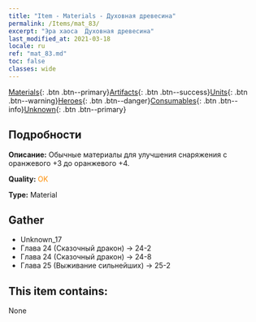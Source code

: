 ```yaml
---
title: "Item - Materials - Духовная древесина"
permalink: /Items/mat_83/
excerpt: "Эра хаоса  Духовная древесина"
last_modified_at: 2021-03-18
locale: ru
ref: "mat_83.md"
toc: false
classes: wide
---
```

 [Materials](/ru/Items/){: .btn .btn--primary}[Artifacts](/ru/Items/Artifacts/){: .btn .btn--success}[Units](/ru/Items/Units/){: .btn .btn--warning}[Heroes](/ru/Items/Heroes/){: .btn .btn--danger}[Consumables](/ru/Items/Consumables/){: .btn .btn--info}[Unknown](/ru/Items/Unknown/){: .btn .btn--primary}

## Подробности
 **Описание:** Обычные материалы для улучшения снаряжения c оранжевого +3 до оранжевого +4.

 **Quality:** <span style="color: #FF8C00">OK</span>

 **Type:** Material

## Gather

*    Unknown_17 
*    Глава 24 (Сказочный дракон) -> 24-2 
*    Глава 24 (Сказочный дракон) -> 24-8 
*    Глава 25 (Выживание сильнейших) -> 25-2 

## This item contains:

  None

